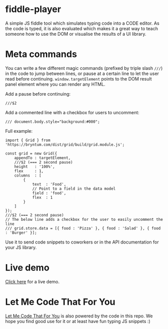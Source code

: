 # fiddle-player
A simple JS fiddle tool which simulates typing code into a CODE editor. As the code is typed, it is also evaluated
which makes it a great way to teach someone how to use the DOM or visualise the results of a UI library. 

# Meta commands
You can write a few different magic commands (prefixed by triple slash `///`) in the code to jump between lines, or pause at a certain line to let the user
read before continuing. `window.targetElement` points to the DOM result panel element where you can render any
HTML. 

Add a pause before continuing:
```
///$2 
```

Add a commented line with a checkbox for users to uncomment:
```
/// document.body.style="background:#000";
```

Full example:
```
import { Grid } from 'https://bryntum.com/dist/grid/build/grid.module.js';

const grid = new Grid({
    appendTo : targetElement,
    ///$2 (=== 2 second pause) 
    height   : '100%',
    flex     : 1,
    columns  : [
        {
            text  : 'Food',
            // Point to a field in the data model
            field : 'food',
            flex  : 1
        }
    ]
});
///$2 (=== 2 second pause) 
// The below line adds a checkbox for the user to easily uncomment the line
/// grid.store.data = [{ food : 'Pizza' }, { food : 'Salad' }, { food : 'Burger' }];
```

Use it to send code snippets to coworkers or in the API documentation for your JS library.

# Live demo 

[Click here](https://lmctfy.net/player) for a live demo.

# Let Me Code That For You

[Let Me Code That For You](https://lmctfy.net/) is also powered by the code in this repo. We hope you find good use for
it or at least have fun typing JS snippets :)

